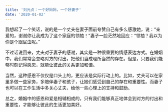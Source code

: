 ```yaml
---
title: '刘光贞：一个好妈妈，一个好妻子'
date: '2020-01-02'
---
```


我想起了一个笑话，说的是一个丈夫在妻子面前夸赞自己有多么感激她，说：“亲爱的，谢谢你让我成为了这个家庭的领袖！”妻子一脸茫然地回应：“领袖？我以为你是个跟屁虫呢。”

不过话说回来，丈夫对于妻子的感谢，其实是一种很重要的情感表达方式。在婚姻中，我们常常会忽略对方的付出，把他们当成理所当然的存在。但是，只要我们能够时刻记得感恩，就能让彼此的关系更加和谐。

当然，这种感恩不仅仅是口头上的，更应该是实际行动上的。比如，丈夫可以在家里多做一些家务，多陪伴妻子和孩子，让她们感受到自己的存在和重要性。而妻子也可以在工作生活中多关心丈夫，给他一些心理上的支持和鼓励。

总之，婚姻中的感恩和爱是相辅相成的，只有我们能够真正地体会到对方的付出和重要性，才能够让彼此的生活更加美好。